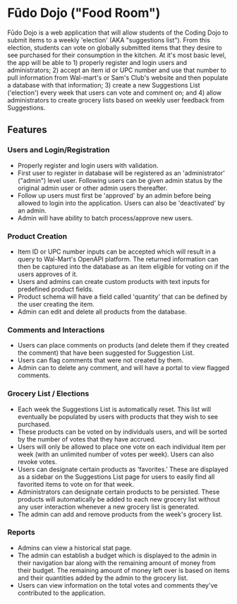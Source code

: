 # Fūdo Dojo ("Food Room")

Fūdo Dojo is a web application that will allow students of the Coding Dojo to submit items to a weekly 'election' (AKA "suggestions list"). From this election, students can vote on globally submitted items that they desire to see purchased for their consumption in the kitchen. At it's most basic level, the app will be able to 1) properly register and login users and administrators; 2) accept an item id or UPC number and use that number to pull information from Wal-mart's or Sam's Club's website and then populate a database with that information; 3) create a new Suggestions List ('election') every week that users can vote and comment on; and 4) allow administrators to create grocery lists based on weekly user feedback from Suggestions.

## Features

### Users and Login/Registration

- Properly register and login users with validation.
- First user to register in database will be registered as an 'administrator' ("admin") level user. Following users can be given admin status by the original admin user or other admin users thereafter.
- Follow up users must first be 'approved' by an admin before being allowed to login into the application. Users can also be 'deactivated' by an admin.
- Admin will have ability to batch process/approve new users.

### Product Creation

- Item ID or UPC number inputs can be accepted which will result in a query to Wal-Mart's OpenAPI platform. The returned information can then be captured into the database as an item eligible for voting on if the users approves of it.
- Users and admins can create custom products with text inputs for predefined product fields.
- Product schema will have a field called 'quantity' that can be defined by the user creating the item.
- Admin can edit and delete all products from the database.

### Comments and Interactions

- Users can place comments on products (and delete them if they created the comment) that have been suggested for Suggestion List.
- Users can flag comments that were not created by them.
- Admin can to delete any comment, and will have a portal to view flagged comments.

###  Grocery List / Elections

- Each week the Suggestions List is automatically reset. This list will eventually be populated by users with products that they wish to see purchased.
- These products can be voted on by individuals users, and will be sorted by the number of votes that they have accrued.
- Users will only be allowed to place one vote on each individual item per week (with an unlimited number of votes per week). Users can also revoke votes.
- Users can designate certain products as 'favorites.' These are displayed as a sidebar on the Suggestions List page for users to easily find all favorited items to vote on for that week.
- Administrators can designate certain products to be persisted. These products will automatically be added to each new grocery list without any user interaction whenever a new grocery list is generated.
- The admin can add and remove products from the week's grocery list.

### Reports
- Admins can view a historical stat page.
- The admin can establish a budget which is displayed to the admin in their navigation bar along with the remaining amount of money from their budget. The remaining amount of money left over is based on items and their quantities added by the admin to the grocery list.
- Users can view information on the total votes and comments they've contributed to the application.
